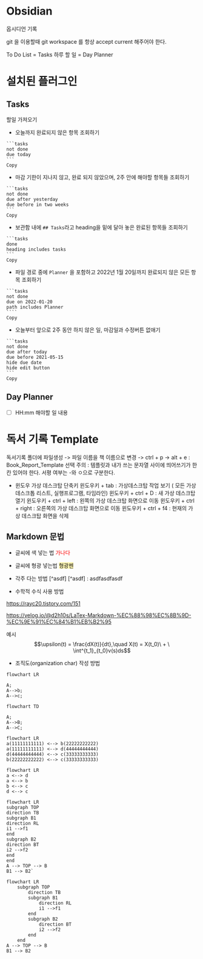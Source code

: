 # Obsidian
 옵시디언 기록

git 을 이용할때 git workspace 를 항상 accept current 해주어야 한다.

To Do List  = Tasks
하루 할 일 = Day Planner

# 설치된 플러그인


## Tasks
할일 가져오기

-   오늘까지 완료되지 않은 항목 조회하기

````autohotkey
```tasks
not done
due today
```
Copy
````

-   마감 기한이 지나지 않고, 완료 되지 않았으며, 2주 안에 해야할 항목들 조회하기

````autohotkey
```tasks
not done
due after yesterday
due before in two weeks
```
Copy
````

-   보관함 내에 `## Tasks`라고 heading을 밑에 달아 놓은 완료된 항목들 조회하기

````autohotkey
```tasks
done
heading includes tasks
```
Copy
````

-   파일 경로 중에 `Planner` 을 포함하고 2022년 1월 20일까지 완료되지 않은 모든 항목 조회하기

`````autohotkey
```tasks
not done
due on 2022-01-20
path includes Planner
````
Copy
`````

-   오늘부터 앞으로 2주 동안 하지 않은 일, 마감일과 수정버튼 없애기

````properties
```tasks
not done
due after today
due before 2021-05-15
hide due date
hide edit button
```
Copy
````


## Day Planner

- [ ] HH:mm 해야할 일 내용

# 독서 기록 Template
독서기록 폴더에 파일생성 
-> 파일 이름을 책 이름으로 변경
-> ctrl + p
-> alt + e : Book_Report_Template 선택
주의 : 템플릿과 내가 쓰는 문자열 사이에 띄어쓰기가 한칸 있어야 한다. 서평 여부는 -와 ㅇ으로 구분한다. 



- 윈도우 가상 데스크탑 단축키
윈도우키  + tab : 가상데스크탑 작업 보기 ( 모든 가상 데스크톱 리스트, 실행프로그램, 타임라인)
윈도우키 + ctrl +  D  : 새 가상 데스크탑 열기
윈도우키 + ctrl + left : 왼쪽의 가상 데스크탑 화면으로 이동
윈도우키 + ctrl + right : 오른쪽의 가상 데스크탑 화면으로 이동
윈도우키 + ctrl + f4 : 현재의 가상 데스크탑 화면을 삭제


## Markdown 문법

- 글씨에 색 넣는 법
 <span style="color:red"> 가나다 </span>

- 글씨에 형광 넣는법
<span style="background-color:#fff5b1;">형광펜</span>

- 각주 다는 방법
[^asdf]
[^asdf] : asdfasdfasdf

- 수학적 수식 사용 방법

https://rayc20.tistory.com/151

https://velog.io/@d2h10s/LaTex-Markdown-%EC%88%98%EC%8B%9D-%EC%9E%91%EC%84%B1%EB%B2%95

예시
$$\upsilon(t) = \frac{dX(t)}{dt},\quad X(t) = X(t_0)\ + \  \int^{t_1}_{t_0}v(s)ds$$

- 조직도(organization char) 작성 방법
```mermaid
flowchart LR

A;
A-->b;
A-->c;
```

```mermaid
flowchart TD

A;
A-->B;
A-->C;
```

```mermaid
flowchart LR 
a(11111111111) <--> b(22222222222) 
a(11111111111) <--> d(44444444444) 
d(44444444444) <--> c(33333333333) 
b(22222222222) <--> c(33333333333)
```
```mermaid
flowchart LR 
a <--> d 
a <--> b 
b <--> c 
d <--> c
```
```mermaid
flowchart LR 
subgraph TOP 
direction TB 
subgraph B1 
direction RL 
i1 -->f1 
end 
subgraph B2 
direction BT 
i2 -->f2 
end 
end 
A --> TOP --> B 
B1 --> B2`
```
```mermaid
flowchart LR
	subgraph TOP
		direction TB
		subgraph B1
			direction RL
			i1 -->f1
		end
		subgraph B2
			direction BT
			i2 -->f2
		end
	end
A --> TOP --> B
B1 --> B2

```

